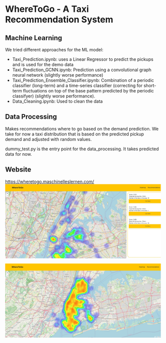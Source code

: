 # WhereToGo - A Taxi Recommendation System

## Machine Learning
We tried different approaches for the ML model:
- Taxi_Prediction.ipynb: uses a Linear Regressor to predict the pickups and is used for the demo data
- Taxi_Prediction_GCNN.ipynb: Prediction using a convolutional graph neural network (slightly worse performance)
- Taxi_Prediction_Ensemble_Classifier.ipynb: Combination of a periodic classifier (long-term) and a time-series classifier (correcting for short-term fluctuations on top of the base pattern predicted by the periodic classifyer) (slightly worse performance).
- Data_Cleaning.ipynb: Used to clean the data


## Data Processing
Makes recommendations where to go based on the demand prediction.
We take for now a taxi distribution that is based on the predicted pickup demand and adjusted with random values.

dummy_test.py is the entry point for the data_processing. It takes predicted data for now.

## Website

https://wheretogo.maschinelleslernen.com/
![](website_ss_recommendations.jpg?raw=true "Optional Title")

![](website_ss.jpg?raw=true "Optional Title")